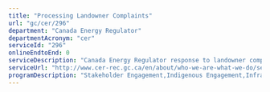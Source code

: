 ```yaml
---
title: "Processing Landowner Complaints"
url: "gc/cer/296"
department: "Canada Energy Regulator"
departmentAcronym: "cer"
serviceId: "296"
onlineEndtoEnd: 0
serviceDescription: "Canada Energy Regulator response to landowner complaints related to a pipeline on their property for the entire life of a project."
serviceUrl: "http://www.cer-rec.gc.ca/en/about/who-we-are-what-we-do/service-standards/index.html"
programDescription: "Stakeholder Engagement,Indigenous Engagement,Infrastructure, Tolls and Export Applications"
---
```

